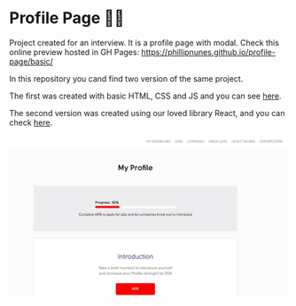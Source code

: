 # Profile Page  :rocket::rocket:
Project created for an interview. It is a profile page with modal.
Check this online preview hosted in GH Pages:
https://phillipnunes.github.io/profile-page/basic/

In this repository you cand find two version of the same project.

The first was created with basic HTML, CSS and JS and you can see [here](https://github.com/phillipnunes/profile-page/tree/master/basic).

The second version was created using our loved library React, and you can check [here](https://github.com/phillipnunes/profile-page/tree/master/app-react).

![alt text](https://github.com/phillipnunes/profile-page/blob/master/preview.jpg "Preview")


